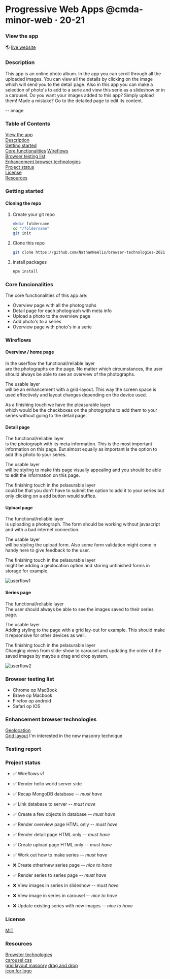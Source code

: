 # Progressive Web Apps @cmda-minor-web · 20-21

### View the app
:earth_americas:  [live website](https://app-photoalbum.herokuapp.com/)


### Description
This app is an online photo album. In the app you can scroll through all the uploaded images. 
You can view all the details by clicking on the image which will send you to the detail page. 
Also in this app you can make a selection of photo's to add to a serie and view this serie as a slideshow or in a carousel. Do you want your images added to this app? Simply upload them! Made a mistake? Go to the detailed page to edit its content.  
  
  -- image  
    


### Table of Contents  
[View the app]()  
[Description]()  
[Getting started]()  
[Core functionalities]()
[Wireflows]()  
[Browser testing list]()  
[Enhancement browser technologies]()  
[Project status]()  
[License]()  
[Resources]()  


### Getting started

#### Cloning the repo
1. Create your git repo  
    ```bash
    mkdir foldername  
    cd "/foldername"  
    git init  
    ```  

2. Clone this repo  
    ```bash
    git clone https://github.com/NathanNeelis/browser-technologies-2021.git
    ```   

3. install packages  
    ```bash
    npm install
    ```  

### Core funcionalities
The core functionalities of this app are:
* Overview page with all the photographs
* Detail page for each photograph with meta info
* Upload a photo to the overview page
* Add photo's to a series
* Overview page with photo's in a serie

### Wireflows
#### Overview / home page
In the userflow the functional/reliable layer   
are the photographs on the page. No matter which circumstances, the user should always be able to see an overview of the photographs.   
  
The usable layer   
will be an enhancement with a grid-layout. This way the screen space is used effectively and layout changes depending on the device used.  
  
As a finishing touch we have the pleasurable layer   
which would be the checkboxes on the photographs to add them to your series without going to the detail page.  

#### Detail page
The functional/reliable layer  
is the photograph with its meta information. This is the most important information on this page. But almost equally as important is the option to add this photo to your series.  
  
The usable layer  
will be styling to make this page visually appealing and you should be able to edit the information on this page.  
  
The finishing touch in the pelasurable layer  
could be that you don't have to submit the option to add it to your series but only clicking on a add button would suffice.  

#### Upload page
The functional/reliable layer  
is uploading a photograph. The form should be working without javascript and with a bad internet connection.   
  
The usable layer  
will be styling the upload form. Also some form validation might come in handy here to give feedback to the user. 
  
The finishing touch in the pelasurable layer  
might be adding a geolocation option and storing unfinished forms in storage for example.
  
![userflow1](https://user-images.githubusercontent.com/55492381/112154022-2be27d80-8be4-11eb-82c6-3fff241fcd83.jpg)  

#### Series page
The functional/reliable layer  
The user should always be able to see the images saved to their series page.  
  
The usable layer  
Adding styling to the page with a grid lay-out for example. This should make it repsonsive for other devices as well.  
  
The finishing touch in the pelasurable layer  
Changing views from slide-show to carousel and updating the order of the saved images by maybe a drag and drop system.  
  
![userflow2](https://user-images.githubusercontent.com/55492381/112154090-38ff6c80-8be4-11eb-976a-09c4409b6235.jpg)


### Browser testing list
* Chrome op MacBook
* Brave op Macbook
* Firefox op android
* Safari op IOS

### Enhancement browser technologies
[Geolocation](https://w3c.github.io/geolocation-api/)  
[Grid layout](https://drafts.csswg.org/css-grid/) I'm interested in the new masonry technique   




### Testing report


<!-- Maybe a checklist of done stuff and stuff still on your wishlist? ✅ -->
### Project status 
* ✅  Wireflows v1    
* ✅  Render hello world server side   
  
* ✅  Recap MongoDB database _-- must have_  
* ✅  Link database to server _-- must have_    
* ✅  Create a few objects  in database _-- must have_  
* ✅  Render overview page HTML only _-- must have_    
* ✅  Render detail page HTML only _-- must have_   
* ✅  Create upload page HTML only _-- must have_  
* ✅   Work out how to make series  _-- must have_  
* ❌  Create other/new series page _-- nice to have_  
* ✅  Render series to series page _-- must have_  
* ❌  View images in series in slideshow _-- must have_   
* ❌  View image in series in carousel _-- nice to have_  
* ❌  Update existing series with new images _-- nice to have_  


<!-- How about a license here? 📜 (or is it a licence?) 🤷 -->
### License
[MIT](https://github.com/NathanNeelis/broswer-technologies-2021/blob/master/LICENSE)  

### Resources
[Browster technologies](https://platform.html5.org/)  
[carousel css](https://css-tricks.com/css-only-carousel/)  
[grid layout masonry](https://www.smashingmagazine.com/native-css-masonry-layout-css-grid/)
[drag and drop](https://www.youtube.com/watch?v=Wtrin7C4b7w)  
[icon for logo](https://thenounproject.com/search/?q=Photo&i=2059604)  